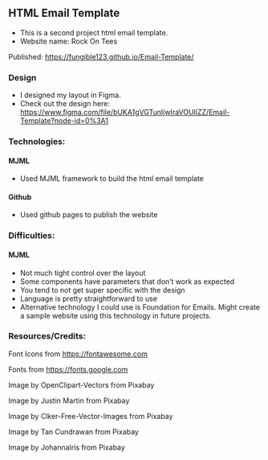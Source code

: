 ## HTML Email Template
- This is a second project html email template.
- Website name: Rock On Tees

Published: https://fungible123.github.io/Email-Template/

### Design

- I designed my layout in Figma. 
- Check out the design here: https://www.figma.com/file/bUKA1gVGTunIjwIraVOUIlZZ/Email-Template?node-id=0%3A1

### Technologies:

#### MJML
 - Used MJML framework to build the html email template

#### Github
 - Used github pages to publish the website

### Difficulties:

#### MJML
 - Not much tight control over the layout
 - Some components have parameters that don’t work as expected
 - You tend to not get super specific with the design
 - Language is pretty straightforward to use
 - Alternative technology I could use is Foundation for Emails. Might create a sample website using this technology in future projects.

### Resources/Credits:

Font Icons from https://fontawesome.com

Fonts from https://fonts.google.com

Image by OpenClipart-Vectors from Pixabay 

Image by Justin Martin from Pixabay 

Image by Clker-Free-Vector-Images from Pixabay 

Image by Tan Cundrawan from Pixabay 

Image by JohannaIris from Pixabay 
